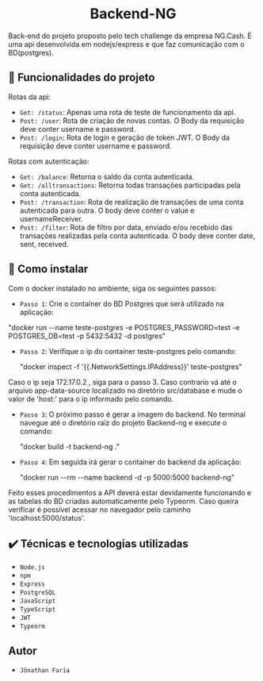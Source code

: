 <h1 align="center"> Backend-NG </h1>


Back-end do projeto proposto pelo tech challenge da empresa NG.Cash. É uma api desenvolvida
em nodejs/express e que faz comunicação com o BD(postgres).


## :hammer: Funcionalidades do projeto

Rotas da api:

- `Get: /status`: Apenas uma rota de teste de funcionamento da api.
- `Post: /user`: Rota de criação de novas contas. O Body da requisição deve conter username e password.
- `Post: /login`: Rota de login e geração de token JWT. O Body da requisição deve conter username e password.

Rotas com autenticação:

- `Get: /balance`: Retorna o saldo da conta autenticada. 
- `Get: /alltransactions`: Retorna todas transações participadas pela conta autenticada.
- `Post: /transaction`: Rota de realização de transações de uma conta autenticada para outra. O body deve conter o value e usernameReceiver.
- `Post: /filter`: Rota de filtro por data, enviado e/ou recebido das transações realizadas pela conta autenticada. O body deve conter date, sent, received.

## :hammer: Como instalar

Com o docker instalado no ambiente, siga os seguintes passos:

- `Passo 1`: Crie o container do BD Postgres que será utilizado na aplicação:

"docker run --name teste-postgres -e POSTGRES_PASSWORD=test -e POSTGRES_DB=test -p 5432:5432 -d postgres"

- `Passo 2`: Verifique o ip do container teste-postgres pelo comando:

    "docker inspect -f '{{.NetworkSettings.IPAddress}}' teste-postgres" 

Caso o ip seja 172.17.0.2 , siga para o passo 3. Caso contrario vá até o arquivo app-data-source localizado no diretório src/database e mude o valor de 'host:' para o ip informado pelo comando. 

- `Passo 3`: O próximo passo é gerar a imagem do backend. No terminal navegue até o diretório raíz do projeto Backend-ng e execute o comando:

    "docker build -t backend-ng ."

- `Passo 4`: Em seguida irá gerar o container do backend da aplicação:

    "docker run --rm --name backend -d -p 5000:5000 backend-ng"

Feito esses procedimentos a API deverá estar devidamente funcionando e as tabelas do BD criadas automaticamente pelo Typeorm. Caso queira verificar é possível acessar no navegador pelo caminho 'localhost:5000/status'.

## :heavy_check_mark: Técnicas e tecnologias utilizadas

- `Node.js`
- `npm`
- `Express`
- `PostgreSQL`
- `JavaScript`
- `TypeScript`
- `JWT`
- `Typeorm`

## Autor
- `Jônathan Faria`
